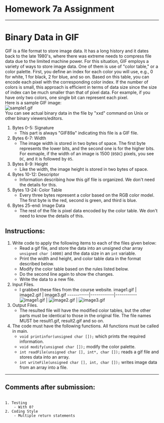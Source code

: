 # Homework 7a Assignment
---

# Binary Data in GIF

GIF is a file format to store image data. It has a long history and it dates back to the late 1980's, where there was extreme needs to compress file data due to the limited machine power. For this situation, GIF employs a variety of ways to store image data. One of them is use of "color table," or a color palette. First, you define an index for each color you will use, e.g., 0 for white, 1 for black, 2 for blue, and so on. Based on this table, you can encode each pixel with the corresponding color index. If the number of colors is small, this approach is efficient in terms of data size since the size of index can be much smaller than that of pixel data. For example, if you have only two colors, one single bit can represent each pixel.    
Here is a sample GIF image:    
![sample1.gif](http://www2.hawaii.edu/~tidota/ics212s2020/hw/hw7b/sample1.gif)    
You can see actual binary data in the file by "xxd" command on Unix or other binary viewers/editors.    
1. Bytes 0-5: Signature
    - This part is always "GIF89a" indicating this file is a GIF file.
2. Bytes 6-7: Width
    - The image width is stored in two bytes of space. The first byte represents the lower bits, and the second one is for the higher bits. For exmaple, if the width of an image is 1500 (```05DC```) pixels, you see ```DC```, and it is followed by ```05```.
3. Bytes 8-9: Height
    - Like the width, the image height is stored in two bytes of space.
4. Bytes 10-12: Descriptor
    - Information describing how this gif file is organized. We don't need the details for this.
5. Bytes 13-24: Color Table
    - Every three bytes represent a color based on the RGB color model. The first byte is the red, second is green, and third is blue. 
6. Bytes 25-end: Image Data
    - The rest of the file is pixel data encoded by the color table. We don't need to know the details of this.
    
## Instructions:    
1. Write code to apply the following items to each of the files given below:
    - Read a gif file, and store the data into an unsigned char array ```unsigned char [4000]``` and the data size in an ```int``` variable.
    - Print the width and height, and color table data in the format described below.
    - Modify the color table based on the rules listed below.
    - Do the second line again to show the changes.
    - Write the data to a new file.
2. Input Files.
    - I grabbed these files from the course website.
    image1.gif | image2.gif | image3.gif
    -----------|------------|-----------
    ![image1.gif](http://www2.hawaii.edu/~tidota/ics212s2020/hw/hw7b/image1.gif) | ![image2.gif](http://www2.hawaii.edu/~tidota/ics212s2020/hw/hw7b/image2.gif) | ![image3.gif](http://www2.hawaii.edu/~tidota/ics212s2020/hw/hw7b/image3.gif)
3. Output Files.
    - The resulted file will have the modified color tables, but the other parts must be identical to those in the original file. The file names MUST be result1.gif, result2.gif and so on.
4. The code must have the following functions. All functions must be called in main.
    - ```void printinfor(unsigned char []);``` which prints the required information.
    - ```void modify(unsigned char []);``` modify the color palette.
    - ```int readFile(unsigned char [], int*, char []);``` reads a gif file and stores data into an array.
    - ```int writeFile(unsigned char [], int, char []);``` writes image data from an array into a file.
---

## Comments after submission:

```    

1. Testing
    - With 0?
2. Coding Style
    - Multiple return statements
    
```

